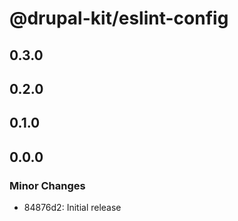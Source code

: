 # @drupal-kit/eslint-config

## 0.3.0

## 0.2.0

## 0.1.0

## 0.0.0

### Minor Changes

- 84876d2: Initial release
